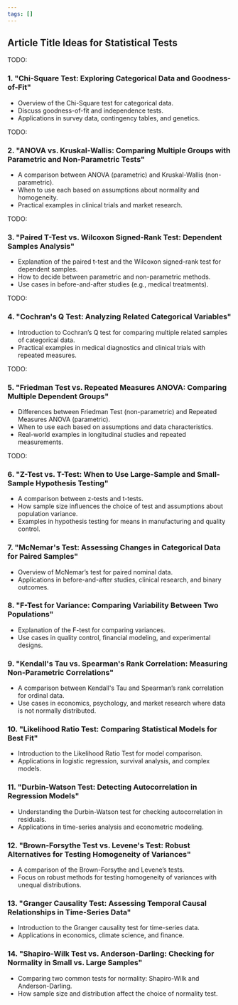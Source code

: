 ```yaml
---
tags: []
---
```


## Article Title Ideas for Statistical Tests

TODO:
### 1. **"Chi-Square Test: Exploring Categorical Data and Goodness-of-Fit"**
   - Overview of the Chi-Square test for categorical data.
   - Discuss goodness-of-fit and independence tests.
   - Applications in survey data, contingency tables, and genetics.


TODO:
### 2. **"ANOVA vs. Kruskal-Wallis: Comparing Multiple Groups with Parametric and Non-Parametric Tests"**
   - A comparison between ANOVA (parametric) and Kruskal-Wallis (non-parametric).
   - When to use each based on assumptions about normality and homogeneity.
   - Practical examples in clinical trials and market research.

TODO:
### 3. **"Paired T-Test vs. Wilcoxon Signed-Rank Test: Dependent Samples Analysis"**
   - Explanation of the paired t-test and the Wilcoxon signed-rank test for dependent samples.
   - How to decide between parametric and non-parametric methods.
   - Use cases in before-and-after studies (e.g., medical treatments).

TODO:
### 4. **"Cochran's Q Test: Analyzing Related Categorical Variables"**
   - Introduction to Cochran’s Q test for comparing multiple related samples of categorical data.
   - Practical examples in medical diagnostics and clinical trials with repeated measures.

TODO:
### 5. **"Friedman Test vs. Repeated Measures ANOVA: Comparing Multiple Dependent Groups"**
   - Differences between Friedman Test (non-parametric) and Repeated Measures ANOVA (parametric).
   - When to use each based on assumptions and data characteristics.
   - Real-world examples in longitudinal studies and repeated measurements.

TODO:
### 6. **"Z-Test vs. T-Test: When to Use Large-Sample and Small-Sample Hypothesis Testing"**
   - A comparison between z-tests and t-tests.
   - How sample size influences the choice of test and assumptions about population variance.
   - Examples in hypothesis testing for means in manufacturing and quality control.

### 7. **"McNemar's Test: Assessing Changes in Categorical Data for Paired Samples"**
   - Overview of McNemar’s test for paired nominal data.
   - Applications in before-and-after studies, clinical research, and binary outcomes.

### 8. **"F-Test for Variance: Comparing Variability Between Two Populations"**
   - Explanation of the F-test for comparing variances.
   - Use cases in quality control, financial modeling, and experimental designs.

### 9. **"Kendall's Tau vs. Spearman's Rank Correlation: Measuring Non-Parametric Correlations"**
   - A comparison between Kendall's Tau and Spearman’s rank correlation for ordinal data.
   - Use cases in economics, psychology, and market research where data is not normally distributed.

### 10. **"Likelihood Ratio Test: Comparing Statistical Models for Best Fit"**
   - Introduction to the Likelihood Ratio Test for model comparison.
   - Applications in logistic regression, survival analysis, and complex models.

### 11. **"Durbin-Watson Test: Detecting Autocorrelation in Regression Models"**
   - Understanding the Durbin-Watson test for checking autocorrelation in residuals.
   - Applications in time-series analysis and econometric modeling.

### 12. **"Brown-Forsythe Test vs. Levene's Test: Robust Alternatives for Testing Homogeneity of Variances"**
   - A comparison of the Brown-Forsythe and Levene’s tests.
   - Focus on robust methods for testing homogeneity of variances with unequal distributions.

### 13. **"Granger Causality Test: Assessing Temporal Causal Relationships in Time-Series Data"**
   - Introduction to the Granger causality test for time-series data.
   - Applications in economics, climate science, and finance.

### 14. **"Shapiro-Wilk Test vs. Anderson-Darling: Checking for Normality in Small vs. Large Samples"**
   - Comparing two common tests for normality: Shapiro-Wilk and Anderson-Darling.
   - How sample size and distribution affect the choice of normality test.
